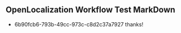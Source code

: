 ## OpenLocalization Workflow Test MarkDown
* 6b90fcb6-793b-49cc-973c-c8d2c37a7927 thanks!

<!--HONumber=Jul16_HO4-->


